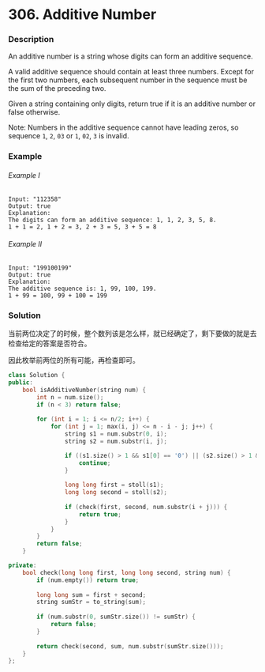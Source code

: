 # 306. Additive Number

### Description

An additive number is a string whose digits can form an additive sequence.

A valid additive sequence should contain at least three numbers. Except for the first two numbers, each subsequent number in the sequence must be the sum of the preceding two.

Given a string containing only digits, return true if it is an additive number or false otherwise.

Note: Numbers in the additive sequence cannot have leading zeros, so sequence `1`, `2`, `03` or `1`, `02`, `3` is invalid.

### Example 

###### Example I

```
Input: "112358"
Output: true
Explanation: 
The digits can form an additive sequence: 1, 1, 2, 3, 5, 8. 
1 + 1 = 2, 1 + 2 = 3, 2 + 3 = 5, 3 + 5 = 8
```

###### Example II

```
Input: "199100199"
Output: true
Explanation: 
The additive sequence is: 1, 99, 100, 199. 
1 + 99 = 100, 99 + 100 = 199
```

### Solution

当前两位决定了的时候，整个数列该是怎么样，就已经确定了，剩下要做的就是去检查给定的答案是否符合。

因此枚举前两位的所有可能，再检查即可。

```c++
class Solution {
public:
    bool isAdditiveNumber(string num) {
        int n = num.size();
        if (n < 3) return false;
        
        for (int i = 1; i <= n/2; i++) {
            for (int j = 1; max(i, j) <= n - i - j; j++) {
                string s1 = num.substr(0, i);
                string s2 = num.substr(i, j);

                if ((s1.size() > 1 && s1[0] == '0') || (s2.size() > 1 && s2[0] == '0')) {
                    continue;
                }
                
                long long first = stoll(s1);
                long long second = stoll(s2);
                
                if (check(first, second, num.substr(i + j))) {
                    return true;
                }
            }
        }
        return false;
    }

private:
    bool check(long long first, long long second, string num) {
        if (num.empty()) return true;
        
        long long sum = first + second;
        string sumStr = to_string(sum);
        
        if (num.substr(0, sumStr.size()) != sumStr) {
            return false;
        }
        
        return check(second, sum, num.substr(sumStr.size()));
    }
};
```
